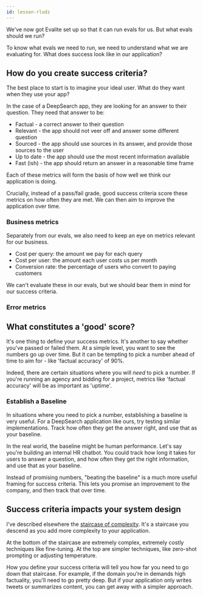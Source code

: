 ```yaml
---
id: lesson-rludz
---
```


We've now got Evalite set up so that it can run evals for us. But what evals should we run?

To know what evals we need to run, we need to understand what we are evaluating for. What does success look like in our application?

## How do you create success criteria?

The best place to start is to imagine your ideal user. What do they want when they use your app?

In the case of a DeepSearch app, they are looking for an answer to their question. They need that answer to be:

- Factual - a correct answer to their question
- Relevant - the app should not veer off and answer some different question
- Sourced - the app should use sources in its answer, and provide those sources to the user
- Up to date - the app should use the most recent information available
- Fast (ish) - the app should return an answer in a reasonable time frame

Each of these metrics will form the basis of how well we think our application is doing.

Crucially, instead of a pass/fail grade, good success criteria score these metrics on how often they are met. We can then aim to improve the application over time.

### Business metrics

Separately from our evals, we also need to keep an eye on metrics relevant for our business.

- Cost per query: the amount we pay for each query
- Cost per user: the amount each user costs us per month
- Conversion rate: the percentage of users who convert to paying customers

We can't evaluate these in our evals, but we should bear them in mind for our success criteria.

### Error metrics

## What constitutes a 'good' score?

It's one thing to define your success metrics. It's another to say whether you've passed or failed them. At a simple level, you want to see the numbers go up over time. But it can be tempting to pick a number ahead of time to aim for - like 'factual accuracy' of 90%.

Indeed, there are certain situations where you will _need_ to pick a number. If you're running an agency and bidding for a project, metrics like 'factual accuracy' will be as important as 'uptime'.

### Establish a Baseline

In situations where you need to pick a number, establishing a baseline is very useful. For a DeepSearch application like ours, try testing similar implementations. Track how often they get the answer right, and use that as your baseline.

In the real world, the baseline might be human performance. Let's say you're building an internal HR chatbot. You could track how long it takes for users to answer a question, and how often they get the right information, and use that as your baseline.

Instead of promising numbers, "beating the baseline" is a much more useful framing for success criteria. This lets you promise an improvement to the company, and then track that over time.

## Success criteria impacts your system design

I've described elsewhere the [staircase of complexity](https://www.aihero.dev/how-to-improve-your-llm-powered-app). It's a staircase you descend as you add more complexity to your application.

At the bottom of the staircase are extremely complex, extremely costly techniques like fine-tuning. At the top are simpler techniques, like zero-shot prompting or adjusting temperature.

How you define your success criteria will tell you how far you need to go down that staircase. For example, if the domain you're in demands high factuality, you'll need to go pretty deep. But if your application only writes tweets or summarizes content, you can get away with a simpler approach.
